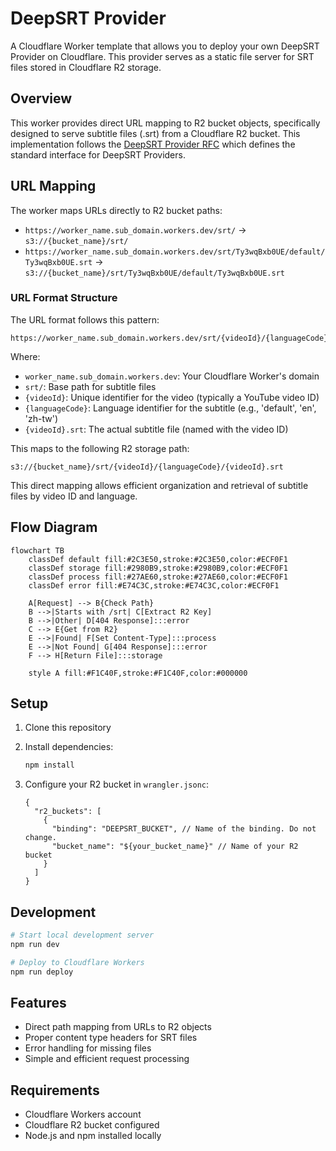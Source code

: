 # DeepSRT Provider

A Cloudflare Worker template that allows you to deploy your own DeepSRT Provider on Cloudflare. This provider serves as a static file server for SRT files stored in Cloudflare R2 storage.

## Overview

This worker provides direct URL mapping to R2 bucket objects, specifically designed to serve subtitle files (.srt) from a Cloudflare R2 bucket. This implementation follows the [DeepSRT Provider RFC](https://github.com/DeepSRT/roadmap/issues/15) which defines the standard interface for DeepSRT Providers.

## URL Mapping

The worker maps URLs directly to R2 bucket paths:

* `https://worker_name.sub_domain.workers.dev/srt/` → `s3://{bucket_name}/srt/`
* `https://worker_name.sub_domain.workers.dev/srt/Ty3wqBxb0UE/default/Ty3wqBxb0UE.srt` → `s3://{bucket_name}/srt/Ty3wqBxb0UE/default/Ty3wqBxb0UE.srt`

### URL Format Structure

The URL format follows this pattern:

```plaintext
https://worker_name.sub_domain.workers.dev/srt/{videoId}/{languageCode}/{videoId}.srt
```

Where:

  * `worker_name.sub_domain.workers.dev`: Your Cloudflare Worker's domain
  * `srt/`: Base path for subtitle files
  * `{videoId}`: Unique identifier for the video (typically a YouTube video ID)
  * `{languageCode}`: Language identifier for the subtitle (e.g., 'default', 'en', 'zh-tw')
  * `{videoId}.srt`: The actual subtitle file (named with the video ID)

This maps to the following R2 storage path:

```plaintext
s3://{bucket_name}/srt/{videoId}/{languageCode}/{videoId}.srt
```

This direct mapping allows efficient organization and retrieval of subtitle files by video ID and language.

## Flow Diagram

```mermaid
flowchart TB
    classDef default fill:#2C3E50,stroke:#2C3E50,color:#ECF0F1
    classDef storage fill:#2980B9,stroke:#2980B9,color:#ECF0F1
    classDef process fill:#27AE60,stroke:#27AE60,color:#ECF0F1
    classDef error fill:#E74C3C,stroke:#E74C3C,color:#ECF0F1

    A[Request] --> B{Check Path}
    B -->|Starts with /srt| C[Extract R2 Key]
    B -->|Other| D[404 Response]:::error
    C --> E{Get from R2}
    E -->|Found| F[Set Content-Type]:::process
    E -->|Not Found| G[404 Response]:::error
    F --> H[Return File]:::storage

    style A fill:#F1C40F,stroke:#F1C40F,color:#000000
```

## Setup

1. Clone this repository

2. Install dependencies:

   ```bash
   npm install
   ```

3. Configure your R2 bucket in `wrangler.jsonc`:

   ```jsonc
   {
     "r2_buckets": [
       {
         "binding": "DEEPSRT_BUCKET", // Name of the binding. Do not change.
         "bucket_name": "${your_bucket_name}" // Name of your R2 bucket
       }
     ]
   }
   ```

## Development

```bash
# Start local development server
npm run dev

# Deploy to Cloudflare Workers
npm run deploy
```

## Features

*   Direct path mapping from URLs to R2 objects
*   Proper content type headers for SRT files
*   Error handling for missing files
*   Simple and efficient request processing

## Requirements

*   Cloudflare Workers account
*   Cloudflare R2 bucket configured
*   Node.js and npm installed locally
